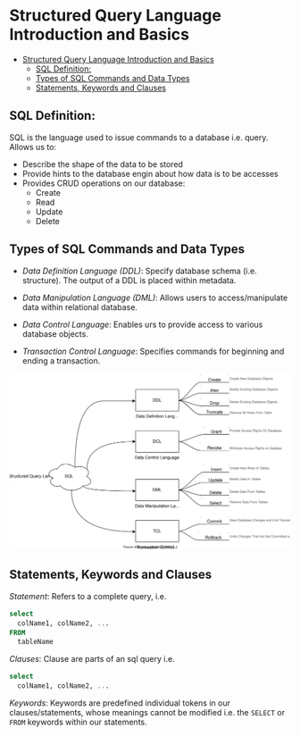 <link rel="stylesheet" type="text/css" href="./assets/white-bg.css">

# Structured Query Language Introduction and Basics

- [Structured Query Language Introduction and Basics](#structured-query-language-introduction-and-basics)
  - [SQL Definition:](#sql-definition)
  - [Types of SQL Commands and Data Types](#types-of-sql-commands-and-data-types)
  - [Statements, Keywords and Clauses](#statements-keywords-and-clauses)

## SQL Definition:

SQL is the language used to issue commands to a database i.e. query. Allows us to:

- Describe the shape of the data to be stored
- Provide hints to the database engin about how data is to be accesses
- Provides CRUD operations on our database:
  - Create
  - Read
  - Update
  - Delete


## Types of SQL Commands and Data Types

- _Data Definition Language (DDL)_: Specify database schema (i.e. structure). The
  output of a DDL is placed within metadata.

- _Data Manipulation Language (DML)_: Allows users to access/manipulate data
  within relational database.

- _Data Control Language_: Enables urs to provide access to various database
  objects.

- _Transaction Control Language_: Specifies commands for beginning and ending a
  transaction.

<div class="image">
  <img src="images/sql-basics/sql-commands-and-datatypes.svg"></img>
</div>

## Statements, Keywords and Clauses

_Statement_: Refers to a complete query, i.e.

```sql
select
  colName1, colName2, ...
FROM
  tableName
```

_Clauses_: Clause are parts of an sql query i.e.

```sql
select
  colName1, colName2, ...
```

_Keywords_: Keywords are predefined individual tokens in our clauses/statements,
whose meanings cannot be modified i.e. the `SELECT` or `FROM` keywords within
our statements.